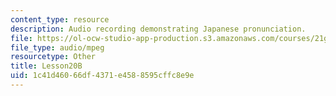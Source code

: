 ```yaml
---
content_type: resource
description: Audio recording demonstrating Japanese pronunciation.
file: https://ol-ocw-studio-app-production.s3.amazonaws.com/courses/21g-504-japanese-iv-spring-2009/1c41d46066df4371e4588595cffc8e9e_Lesson20B.mp3
file_type: audio/mpeg
resourcetype: Other
title: Lesson20B
uid: 1c41d460-66df-4371-e458-8595cffc8e9e
---
```

